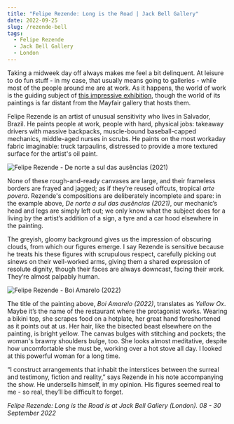 ```yaml
---
title: "Felipe Rezende: Long is the Road | Jack Bell Gallery"
date: 2022-09-25
slug: /rezende-bell
tags:
  - Felipe Rezende
  - Jack Bell Gallery
  - London
---
```


Taking a midweek day off always makes me feel a bit delinquent. At leisure to do fun stuff - in my case, that usually means going to galleries - while most of the people around me are at work. As it happens, the world of work is the guiding subject of [this impressive exhibition](https://www.jackbellgallery.com/exhibitions/139-felipe-rezende-long-is-the-road/overview/), though the world of its paintings is far distant from the Mayfair gallery that hosts them.

Felipe Rezende is an artist of unusual sensitivity who lives in Salvador, Brazil. He paints people at work, people with hard, physical jobs: takeaway drivers with massive backpacks, muscle-bound baseball-capped mechanics, middle-aged nurses in scrubs. He paints on the most workaday fabric imaginable: truck tarpaulins, distressed to provide a more textured surface for the artist's oil paint.

![Felipe Rezende - De norte a sul das ausências (2021)](/rezende-bell-1.jpeg)

None of these rough-and-ready canvases are large, and their frameless borders are frayed and jagged; as if they’re reused offcuts, tropical _arte povera_. Rezende's compositions are deliberately incomplete and spare: in the example above, _De norte a sul das ausências (2021)_, our mechanic’s head and legs are simply left out; we only know what the subject does for a living by the artist’s addition of a sign, a tyre and a car hood elsewhere in the painting.

The greyish, gloomy background gives us the impression of obscuring clouds, from which our figures emerge. I say Rezende is sensitive because he treats his these figures with scrupulous respect, carefully picking out sinews on their well-worked arms, giving them a shared expression of resolute dignity, though their faces are always downcast, facing their work. They’re almost palpably human.

![Felipe Rezende - Boi Amarelo (2022)](/rezende-bell-2.jpeg)

The title of the painting above, _Boi Amarelo (2022)_, translates as _Yellow Ox_. Maybe it’s the name of the restaurant where the protagonist works. Wearing a bikini top, she scrapes food on a hotplate, her great hand foreshortened as it points out at us. Her hair, like the bisected beast elsewhere on the painting, is bright yellow. The canvas bulges with stitching and pockets; the woman's brawny shoulders bulge, too. She looks almost meditative, despite how uncomfortable she must be, working over a hot stove all day. I looked at this powerful woman for a long time.

“I construct arrangements that inhabit the interstices between the surreal and testimony, fiction and reality,” says Rezende in his note accompanying the show. He undersells himself, in my opinion. His figures seemed real to me - so real, they’ll be difficult to forget.

_Felipe Rezende: Long is the Road is at Jack Bell Gallery (London). 08 - 30 September 2022_
